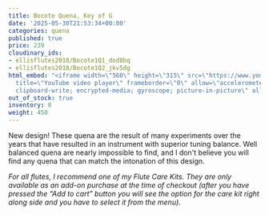 ```yaml
---
title: Bocote Quena, Key of G
date: '2025-05-30T21:53:34+00:00'
categories: quena
published: true
price: 239
cloudinary_ids:
- ellisflutes2018/Bocote1Q1_dod8bq
- ellisflutes2018/Bocote1Q2_jkv5dg
html_embed: "<iframe width=\"560\" height=\"315\" src=\"https://www.youtube.com/embed/o4mcMUva8os\"
  title=\"YouTube video player\" frameborder=\"0\" allow=\"accelerometer; autoplay;
  clipboard-write; encrypted-media; gyroscope; picture-in-picture\" allowfullscreen></iframe>\r\n"
out_of_stock: true
inventory: 0
weight: 450
---
```


New design! These quena are the result of many experiments over the years that have resulted in an instrument with superior tuning balance.   Well balanced quena are nearly impossible to find, and I don't believe you will find any quena that can match the intonation of this design.

*For all flutes, I recommend one of my Flute Care Kits. They are only available as an add-on purchase at the time of checkout (after you have pressed the “Add to cart” button you will see the option for the care kit right along side and you have to select it from the menu).*
